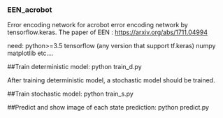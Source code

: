 ### EEN_acrobot


Error encoding network for acrobot
error encoding network by tensorflow.keras. 
The paper of EEN : https://arxiv.org/abs/1711.04994

need:
python>=3.5
tensorflow (any version that support tf.keras)
numpy
matplotlib
etc....

##Train deterministic model:
    python train_d.py
    
    
After training deterministic model, a stochastic model should be trained.
    
##Train stochastic model:
    python train_s.py
    
    
##Predict and show image of each state prediction:
    python predict.py
